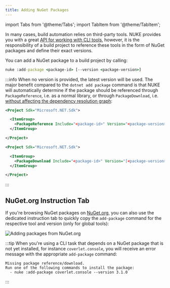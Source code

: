 ```yaml
---
title: Adding NuGet Packages
---
```


import Tabs from '@theme/Tabs';
import TabItem from '@theme/TabItem';

In many cases, build automation relies on third-party tools. NUKE provides you with a great [API for working with CLI tools](../03-common/08-cli-tools.md), however, it is the responsibility of a build project to reference these tools in the form of NuGet packages and define their exact versions.

You can add a NuGet package to a build project by calling:

```cmd
nuke :add-package <package-id> [--version <package-version>]
```

:::info
When no version is provided, the latest version will be used. The major benefit compared to the `dotnet add package` command is that NUKE will automatically determine if the package should be referenced through `PackageReference`, i.e. as a normal library, or through `PackageDownload`, i.e. [without affecting the dependency resolution graph](https://github.com/NuGet/Home/wiki/%5BSpec%5D-PackageDownload-support#solution):

<Tabs>
  <TabItem value="package-reference" label="PackageReference" default>

```xml title="_build.csproj"
<Project Sdk="Microsoft.NET.Sdk">

  <ItemGroup>
    <PackageReference Include="<package-id>" Version="<package-version>" />
  </ItemGroup>

</Project>
```

  </TabItem>
  <TabItem value="package-download" label="PackageDownload" default>

```xml title="_build.csproj"
<Project Sdk="Microsoft.NET.Sdk">

  <ItemGroup>
    <PackageDownload Include="<package-id>" Version="[<package-version>]" />
  </ItemGroup>

</Project>
```

  </TabItem>
</Tabs>

:::

## NuGet.org Instruction Tab

If you're browsing NuGet packages on [NuGet.org](https://nuget.org), you can also use the dedicated instruction tab to quickly copy the `add-package` command for the respective tool and version (only for global tools):

<p style={{maxWidth:'800px'}}>

![Adding packages from NuGet.org](/img/docs/nuget.png)

</p>

[//]: # (<?# Figure Src="/assets/images/nuget.png" Class="text-center font-italic text-muted" Width="80%" ?>NuGet Package Installation for NUKE projects<?#/ Figure ?>)

:::tip
When you're using a CLI task that depends on a NuGet package that is not yet installed, for instance `coverlet.console`, you will receive an error message with the appropriate `add-package` command:

```text
Missing package reference/download.
Run one of the following commands to install the package:
  - nuke :add-package coverlet.console --version 3.1.0
```
:::
